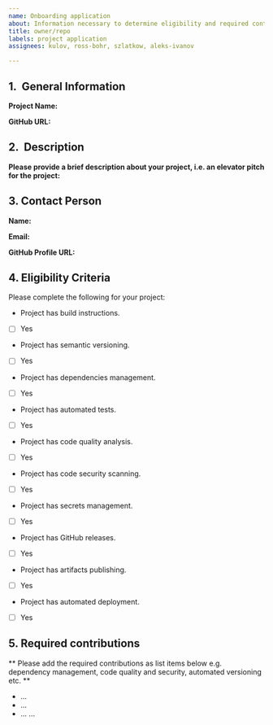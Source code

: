 ```yaml
---
name: Onboarding application
about: Information necessary to determine eligibility and required contributions
title: owner/repo
labels: project application
assignees: kulov, ross-bohr, szlatkow, aleks-ivanov

---
```


## 1.  General Information

**Project Name:**  

**GitHub URL:**  

## 2.  Description

**Please provide a brief description about your project, i.e. an elevator pitch for the project:**

## 3.  Contact Person

**Name:**  

**Email:**  

**GitHub Profile URL:**  

## 4.  Eligibility Criteria

Please complete the following for your project:

* Project has build instructions.
- [ ] Yes
* Project has semantic versioning.
- [ ] Yes
* Project has dependencies management.
- [ ] Yes
* Project has automated tests.
- [ ] Yes
* Project has code quality analysis.
- [ ] Yes
* Project has code security scanning.
- [ ] Yes
* Project has secrets management.
- [ ] Yes
* Project has GitHub releases.
- [ ] Yes
* Project has artifacts publishing.
- [ ] Yes
* Project has automated deployment.
- [ ] Yes

## 5.  Required contributions

** Please add the required contributions as list items below e.g. dependency management, code quality and security, automated versioning etc. **

- ...
- ...
- ...
...
